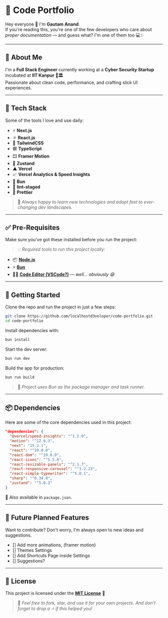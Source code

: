 # 🚀 Code Portfolio

Hey everyone 👋 I'm **Gautam Anand**.  
If you're reading this, you're one of the few developers who care about _proper documentation_ — and guess what? I'm one of them too 💻✨

---

## 👤 About Me

I'm a **Full Stack Engineer** currently working at a **Cyber Security Startup** incubated at **IIT Kanpur** 🔐🏛️  
Passionate about clean code, performance, and crafting slick UI experiences.

---

## 🧠 Tech Stack

Some of the tools I love and use daily:

- ⚡ **Next.js**
- ⚛️ **React.js**
- 🎨 **TailwindCSS**
- 🟦 **TypeScript**
- 🎞️ **Framer Motion**
- 🐻 **Zustand**
- ▲ **Vercel**
- 📈 **Vercel Analytics & Speed Insights**
- 🐰 **Bun**
- 🧹 **lint-staged**
- 🧼 **Prettier**

> 📌 _Always happy to learn new technologies and adapt fast to ever-changing dev landscapes._

---

## ✅ Pre-Requisites

Make sure you’ve got these installed before you run the project:

> 💡 _Required tools to run this project locally:_

- 📦 [**Node.js**](https://nodejs.org/en/download/)
- ⚡ [**Bun**](https://bun.sh/)
- 🧑‍💻 [**Code Editor (VSCode?)**](https://code.visualstudio.com/) — _well... obviously 😄_

---

## 🚀 Getting Started

Clone the repo and run the project in just a few steps:

```bash
git clone https://github.com/localhostd3veloper/code-portfolio.git
cd code-portfolio
```

Install dependencies with:

```bash
bun install
```

Start the dev server:

```bash
bun run dev
```

Build the app for production:

```bash
bun run build
```

> 🔧 _Project uses Bun as the package manager and task runner._

---

## 📦 Dependencies

Here are some of the core dependencies used in this project:

```json
"dependencies": {
  "@vercel/speed-insights": "^1.2.0",
  "motion": "^12.6.3",
  "next": "15.2.1",
  "react": "^19.0.0",
  "react-dom": "^19.0.0",
  "react-icons": "^5.5.0",
  "react-resizable-panels": "^2.1.7",
  "react-responsive-carousel": "^3.2.23",
  "react-simple-typewriter": "^5.0.1",
  "sharp": "^0.34.0",
  "zustand": "^5.0.3"
}
```

📁 Also available in `package.json`.

---

## 🚀 Future Planned Features

Want to contribute? Don't worry, I'm always open to new ideas and suggestions.

- [] Add more animations, (framer motion)
- [] Themes Settings
- [] Add Shortcuts Page inside Settings
- [] Suggestions?

---

## 🪪 License

This project is licensed under the [**MIT License**](https://github.com/localhostd3veloper/code-portfolio/blob/main/LICENSE) 📝

> 💬 _Feel free to fork, star, and use it for your own projects. And don’t forget to drop a ⭐ if this helped you!_
